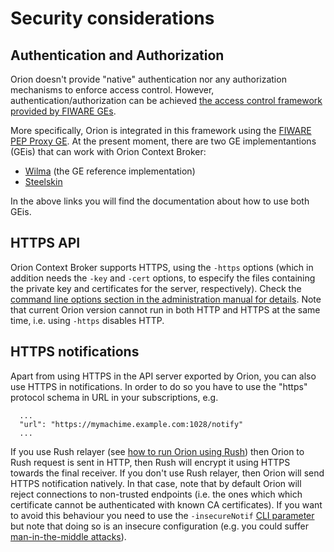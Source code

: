 # Security considerations

## Authentication and Authorization 

Orion doesn't provide "native" authentication nor any authorization mechanisms to enforce access control. However, authentication/authorization can be achieved [the access control framework provided by FIWARE GEs](https://forge.fiware.org/plugins/mediawiki/wiki/fiware/index.php/FIWARE.ArchitectureDescription.Security.Access_Control_Generic_Enabler).

More specifically, Orion is integrated in this framework using the [FIWARE PEP Proxy
GE](https://forge.fiware.org/plugins/mediawiki/wiki/fiware/index.php/FIWARE.OpenSpecification.Security.PEP_Proxy_Generic_Enabler).
At the present moment, there are two GE implementantions (GEis) that can
work with Orion Context Broker:

-   [Wilma](http://catalogue.fiware.org/enablers/pep-proxy-wilma) (the
    GE reference implementation)
-   [Steelskin](https://github.com/telefonicaid/fiware-pep-steelskin)

In the above links you will find the documentation about how to use both
GEis. 

## HTTPS API

Orion Context Broker supports HTTPS, using the `-https` options (which in addition needs the
`-key` and `-cert` options, to especify the files containing the private key
and certificates for the server, respectively). Check the [command line
options section in the administration manual for
details](../admin/cli.md#command-line-options).
Note that current Orion version cannot run in both HTTP and HTTPS at the
same time, i.e. using `-https` disables HTTP.

## HTTPS notifications

Apart from using HTTPS in the API server exported by Orion, you can also use HTTPS in
notifications. In order to do so you have to use the "https" protocol schema in URL in your
subscriptions, e.g.

```
  ...
  "url": "https://mymachime.example.com:1028/notify"
  ...
```

If you use Rush relayer (see [how to run Orion using Rush](../admin/rush.md)) then Orion to Rush request
is sent in HTTP, then Rush will encrypt it using HTTPS towards the final receiver. If you don't use Rush
relayer, then Orion will send HTTPS notification natively. In that case, note that by default Orion will
reject connections to non-trusted endpoints (i.e. the ones which which certificate cannot be authenticated
with known CA certificates). If you want to avoid this behaviour you need to use the `-insecureNotif`
[CLI parameter](../admin/cli.md) but note that doing so is an insecure configuration (e.g. you could suffer
[man-in-the-middle attacks](https://en.wikipedia.org/wiki/Man-in-the-middle_attack)).
